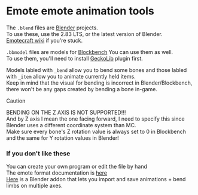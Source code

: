 # Emote emote animation tools

The `.blend` files are [Blender](https://www.blender.org/) projects.  
To use these, use the 2.83 LTS, or the latest version of Blender.  
[Emotecraft wiki](https://kosmx.gitbook.io/emotecraft/tutorial/custom-emotes) if you're stuck.  

`.bbmodel` files are models for [Blockbench](https://blockbench.net/) You can use them as well.  
To use them, you'll need to install [GeckoLib](https://geckolib.com/) plugin first.   

Models labled with `_bend` allow you to bend some bones and those labled with `_item` allow you to animate currently held items.  
Keep in mind that the visual for bending is incorrect in Blender/Blockbench, there won't be any gaps created by bending a bone in-game.  

> [!CAUTION]  
>  BENDING ON THE Z AXIS IS NOT SUPPORTED!!!  
>  And by Z axis I mean the one facing forward, I need to specify this since Blender uses a different coordinate system than MC.  
>  Make sure every bone's Z rotation value is always set to 0 in Blockbench and the same for Y rotation values in Blender!  

### If you don't like these
You can create your own program or edit the file by hand   
The emote format documentation is [here](https://github.com/KosmX/emotes/wiki/Emote.json)  
[Here](https://github.com/bigguy345/Blender-Minecraft-Animation/tree/main) is a Blender addon that lets you import and save animations + bend limbs on multiple axes.  
